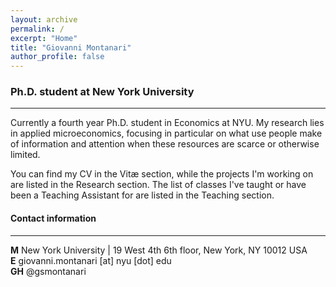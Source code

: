 ```yaml
---
layout: archive
permalink: /
excerpt: "Home"
title: "Giovanni Montanari"
author_profile: false
---
```

### Ph.D. student at New York University
---
Currently a fourth year Ph.D. student in Economics at NYU.
My research lies in applied microeconomics, focusing in particular on what use people make of information and attention when these resources are scarce or otherwise limited.

You can find my CV in the Vitæ section, while the projects I'm working on are listed in the Research section. The list of classes I've taught or have been a Teaching Assistant for are listed in the Teaching section.

#### Contact information
---
**M** New York University | 19 West 4th 6th floor, New York, NY 10012 USA  
**E** giovanni.montanari [at] nyu [dot] edu  
**GH** @gsmontanari  